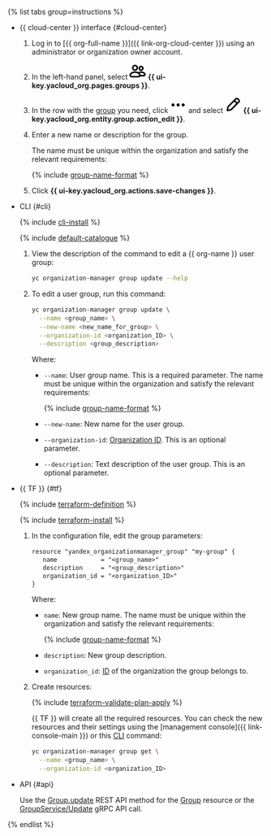 {% list tabs group=instructions %}

- {{ cloud-center }} interface {#cloud-center}

  1. Log in to [{{ org-full-name }}]({{ link-org-cloud-center }}) using an administrator or organization owner account.

  1. In the left-hand panel, select ![groups](../../_assets/console-icons/persons.svg) **{{ ui-key.yacloud_org.pages.groups }}**.
  
  1. In the row with the [group](../../organization/concepts/groups.md) you need, click ![image](../../_assets/console-icons/ellipsis.svg) and select ![pencil](../../_assets/console-icons/pencil.svg) **{{ ui-key.yacloud_org.entity.group.action_edit }}**.

  1. Enter a new name or description for the group.

      The name must be unique within the organization and satisfy the relevant requirements:

      {% include [group-name-format](group-name-format.md) %}

  1. Click **{{ ui-key.yacloud_org.actions.save-changes }}**.

- CLI {#cli}

  {% include [cli-install](../../_includes/cli-install.md) %}

  {% include [default-catalogue](../../_includes/default-catalogue.md) %}

  1. View the description of the command to edit a {{ org-name }} user group:

      ```bash
      yc organization-manager group update --help
      ```

  1. To edit a user group, run this command:

      ```bash
      yc organization-manager group update \
        --name <group_name> \
        --new-name <new_name_for_group> \
        --organization-id <organization_ID> \
        --description <group_description>
      ```

      Where:

      * `--name`: User group name. This is a required parameter. The name must be unique within the organization and satisfy the relevant requirements:

        {% include [group-name-format](group-name-format.md) %}

      * `--new-name`: New name for the user group.
      * `--organization-id`: [Organization ID](../../organization/operations/organization-get-id.md). This is an optional parameter.
      * `--description`: Text description of the user group. This is an optional parameter.

- {{ TF }} {#tf}

  {% include [terraform-definition](../../_tutorials/_tutorials_includes/terraform-definition.md) %}

  {% include [terraform-install](../../_includes/terraform-install.md) %}

  1. In the configuration file, edit the group parameters:

     ```hcl
     resource "yandex_organizationmanager_group" "my-group" {
        name            = "<group_name>"
        description     = "<group_description>"
        organization_id = "<organization_ID>"
     }
     ```

     Where:

     * `name`: New group name. The name must be unique within the organization and satisfy the relevant requirements:

        {% include [group-name-format](group-name-format.md) %}

     * `description`: New group description.
     * `organization_id`: [ID](../../organization/operations/organization-get-id.md) of the organization the group belongs to.
  1. Create resources:

     {% include [terraform-validate-plan-apply](../../_tutorials/_tutorials_includes/terraform-validate-plan-apply.md) %}

     {{ TF }} will create all the required resources. You can check the new resources and their settings using the [management console]({{ link-console-main }}) or this [CLI](../../cli/) command:

     ```bash
     yc organization-manager group get \
       --name <group_name> \
       --organization-id <organization_ID>
     ```

- API {#api}

    Use the [Group.update](../../organization/api-ref/Group/update.md) REST API method for the [Group](../../organization/api-ref/Group/index.md) resource or the [GroupService/Update](../../organization/api-ref/grpc/Group/update.md) gRPC API call.

{% endlist %}